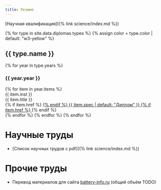 ```yaml
---
title: Резюме
---
```


[Научная квалификация]({% link science/index.md %})

{% for type in site.data.diplomas.types %}
  {% assign color = type.color | default: "w3-yellow" %}
  <h2>{{ type.name }}</h2>
  {% for year in type.years %}
  <h3>{{ year.year }}</h3>
  {% for item in year.items %}
  <div class="w3-card w3-light-gray w3-section">
  <div class="w3-container w3-padding {{ color }}">{{ item.inst }}</div>
  <div class="w3-container w3-xlarge">{{ item.title }}</div>
  <div class="w3-container w3-padding {{ color }}">
  {% if item.href %}
  <a href="{{ item.href }}">
  {% endif %}
  {{ item.spec | default: "Диплом" }}
  {% if item.href %}
  <i class="fa fa-external-link"></i></a>
  {% endif %}
  </div>
  </div>
  {% endfor %}
  {% endfor %}
{% endfor %}

# Научные труды

- [Список научных трудов с pdf]({% link science/index.md %})

# Прочие труды

- Перевод материалов для сайта [battery-info.ru](battery-info.ru)
  (общий объём TODO)

